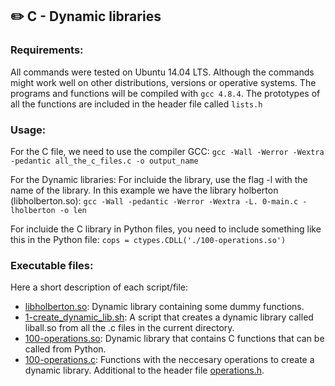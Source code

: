 ## :pencil2: C - Dynamic libraries

### Requirements:
All commands were tested on Ubuntu 14.04 LTS. Although the commands might work well on other distributions, versions or operative systems. The programs and functions will be compiled with `gcc 4.8.4`. The prototypes of all the functions are included in the header file called  `lists.h`

### Usage:
For the C file, we need to use the compiler GCC:
`gcc -Wall -Werror -Wextra -pedantic all_the_c_files.c -o output_name`

For the Dynamic libraries: 
For incluide the library, use the flag -l with the name of the library. In this example we have the library holberton (libholberton.so):
`gcc -Wall -pedantic -Werror -Wextra -L. 0-main.c -lholberton -o len`

For incluide the C library in Python files, you need to include something like this in the Python file:
`cops = ctypes.CDLL('./100-operations.so')`

### Executable files:
Here a short description of each script/file:
+ [libholberton.so](https://github.com/dmhenaopa/holbertonschool-low_level_programming/blob/main/0x18-dynamic_libraries/libholberton.so): Dynamic library containing some dummy functions.
+ [1-create_dynamic_lib.sh](https://github.com/dmhenaopa/holbertonschool-low_level_programming/blob/main/0x18-dynamic_libraries/1-create_dynamic_lib.sh): A script that creates a dynamic library called liball.so from all the .c files in the current directory.
+ [100-operations.so](https://github.com/dmhenaopa/holbertonschool-low_level_programming/blob/main/0x18-dynamic_libraries/100-operations.so): Dynamic library that contains C functions that can be called from Python.
+ [100-operations.c](https://github.com/dmhenaopa/holbertonschool-low_level_programming/blob/main/0x18-dynamic_libraries/100-operations.c): Functions with the neccesary operations to create a dynamic library. Additional to the header file [operations.h](https://github.com/dmhenaopa/holbertonschool-low_level_programming/blob/main/0x18-dynamic_libraries/operations.h).
<!--stackedit_data:
eyJoaXN0b3J5IjpbLTIwNDM4NjA4MDgsMTgxNDgxNjc4MV19
-->